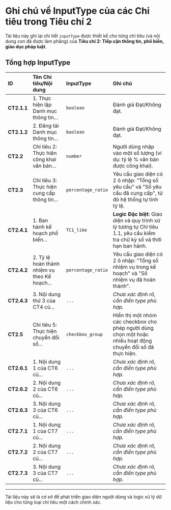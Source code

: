 # Ghi chú về InputType của các Chỉ tiêu trong Tiêu chí 2

Tài liệu này ghi lại chi tiết `inputType` được thiết kế cho từng chỉ tiêu (và nội dung con đã được làm phẳng) của **Tiêu chí 2: Tiếp cận thông tin, phổ biến, giáo dục pháp luật**.

## Tổng hợp InputType

| ID        | Tên Chỉ tiêu/Nội dung                                   | InputType              | Ghi chú                                                                                                                                                                                                         |
| :-------- | :------------------------------------------------------ | :--------------------- | :-------------------------------------------------------------------------------------------------------------------------------------------------------------------------------------------------------------- |
| **CT2.1.1** | 1. Thực hiện lập Danh mục thông tin...                     | `boolean`              | Đánh giá Đạt/Không đạt.                                                                                                                                                                                        |
| **CT2.1.2** | 2. Đăng tải Danh mục thông tin...                        | `boolean`              | Đánh giá Đạt/Không đạt.                                                                                                                                                                                        |
| **CT2.2**   | Chỉ tiêu 2: Thực hiện công khai văn bản...                | `number`               | Người dùng nhập vào một số lượng (ví dụ: tỷ lệ % văn bản được công khai).                                                                                                                                      |
| **CT2.3**   | Chỉ tiêu 3: Thực hiện cung cấp thông tin...                | `percentage_ratio`     | Yêu cầu giao diện có 2 ô nhập: "Tổng số yêu cầu" và "Số yêu cầu đã cung cấp", từ đó hệ thống tự tính tỷ lệ.                                                                                                    |
| **CT2.4.1** | 1. Ban hành kế hoạch phổ biến...                           | `TC1_like`             | **Logic Đặc biệt**: Giao diện và quy trình xử lý tương tự Chỉ tiêu 1.1, yêu cầu kiểm tra chữ ký số và thời hạn ban hành.                                                                                         |
| **CT2.4.2** | 2. Tỷ lệ hoàn thành nhiệm vụ theo Kế hoạch...                 | `percentage_ratio`     | Yêu cầu giao diện có 2 ô nhập: "Tổng số nhiệm vụ trong kế hoạch" và "Số nhiệm vụ đã hoàn thành".                                                                                                            |
| **CT2.4.3** | 3. Nội dung thứ 3 của CT4 cũ...                             | `...`                  | *Chưa xác định rõ, cần điền type phù hợp.*                                                                                                                                                                     |
| **CT2.5**   | Chỉ tiêu 5: Thực hiện chuyển đổi số...                     | `checkbox_group`       | Hiển thị một nhóm các checkbox cho phép người dùng chọn một hoặc nhiều hoạt động chuyển đổi số đã thực hiện.                                                                                               |
| **CT2.6.1** | 1. Nội dung 1 của CT6 cũ...                               | `...`                  | *Chưa xác định rõ, cần điền type phù hợp.*                                                                                                                                                                     |
| **CT2.6.2** | 2. Nội dung 2 của CT6 cũ...                               | `...`                  | *Chưa xác định rõ, cần điền type phù hợp.*                                                                                                                                                                     |
| **CT2.6.3** | 3. Nội dung 3 của CT6 cũ...                               | `...`                  | *Chưa xác định rõ, cần điền type phù hợp.*                                                                                                                                                                     |
| **CT2.7.1** | 1. Nội dung 1 của CT7 cũ...                               | `...`                  | *Chưa xác định rõ, cần điền type phù hợp.*                                                                                                                                                                     |
| **CT2.7.2** | 2. Nội dung 2 của CT7 cũ...                               | `...`                  | *Chưa xác định rõ, cần điền type phù hợp.*                                                                                                                                                                     |
| **CT2.7.3** | 3. Nội dung 3 của CT7 cũ...                               | `...`                  | *Chưa xác định rõ, cần điền type phù hợp.*                                                                                                                                                                     |

---

Tài liệu này sẽ là cơ sở để phát triển giao diện người dùng và logic xử lý dữ liệu cho từng loại chỉ tiêu một cách chính xác.
